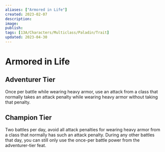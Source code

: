 ```yaml
---
aliases: ["Armored in Life"]
created: 2023-02-07
description: 
image: 
publish: 
tags: [13A/Characters/Multiclass/Paladin/Trait]
updated: 2023-04-30
---
```

# Armored in Life

## Adventurer Tier

Once per battle while wearing heavy armor, use an attack from a class that normally takes an attack penalty while wearing heavy armor without taking that penalty.

## Champion Tier

Two battles per day, avoid all attack penalties for wearing heavy armor from a class that normally has such an attack penalty. During any other battles that day, you can still only use the once-per battle power from the adventurer-tier feat.
